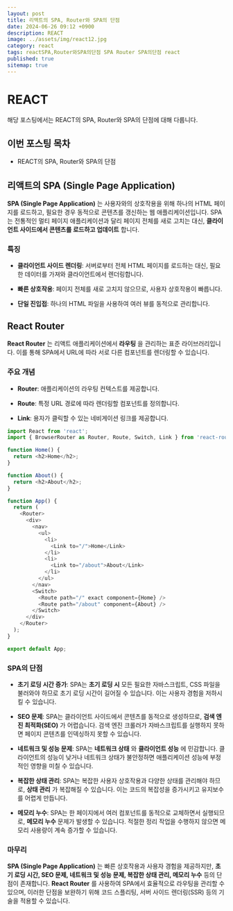 ```yaml
---
layout: post
title: 리액트의 SPA, Router와 SPA의 단점
date: 2024-06-26 09:12 +0900
description: REACT
image: ../assets/img/react12.jpg
category: react
tags: reactSPA,Router와SPA의단점 SPA Router SPA의단점 react
published: true
sitemap: true
---
```


# REACT
해당 포스팅에서는 REACT의 SPA, Router와 SPA의 단점에 대해 다룹니다.  <br />


## __이번 포스팅 목차__
* REACT의 SPA, Router와 SPA의 단점 <br/>

## __리액트의 SPA (Single Page Application)__<br/>
__SPA (Single Page Application)__ 는 사용자와의 상호작용을 위해 하나의 HTML 페이지를 로드하고, 필요한 경우 동적으로 콘텐츠를 갱신하는 웹 애플리케이션입니다. SPA는 전통적인 멀티 페이지 애플리케이션과 달리 페이지 전체를 새로 고치는 대신, __클라이언트 사이드에서 콘텐츠를 로드하고 업데이트__ 합니다.

### __특징__

* __클라이언트 사이드 렌더링__: 서버로부터 전체 HTML 페이지를 로드하는 대신, 필요한 데이터를 가져와 클라이언트에서 렌더링합니다.

* __빠른 상호작용__: 페이지 전체를 새로 고치지 않으므로, 사용자 상호작용이 빠릅니다.

* __단일 진입접__: 하나의 HTML 파일을 사용하여 여러 뷰를 동적으로 관리합니다.

## __React Router__
__React Router__ 는 리액트 애플리케이션에서 __라우팅__ 을 관리하는 표준 라이브러리입니다. 이를 통해 SPA에서 URL에 따라 서로 다른 컴포넌트를 렌더링할 수 있습니다.

### __주요 개념__

* __Router__: 애플리케이션의 라우팅 컨텍스트를 제공합니다.

* __Route__: 특정 URL 경로에 따라 렌더링할 컴포넌트를 정의합니다.

* __Link__: 용자가 클릭할 수 있는 네비게이션 링크를 제공합니다.

```javascript
import React from 'react';
import { BrowserRouter as Router, Route, Switch, Link } from 'react-router-dom';

function Home() {
  return <h2>Home</h2>;
}

function About() {
  return <h2>About</h2>;
}

function App() {
  return (
    <Router>
      <div>
        <nav>
          <ul>
            <li>
              <Link to="/">Home</Link>
            </li>
            <li>
              <Link to="/about">About</Link>
            </li>
          </ul>
        </nav>
        <Switch>
          <Route path="/" exact component={Home} />
          <Route path="/about" component={About} />
        </Switch>
      </div>
    </Router>
  );
}

export default App;
```

### __SPA의 단점__

* __초기 로딩 시간 증가__: SPA는 __초기 로딩 시__ 모든 필요한 자바스크립트, CSS 파일을 불러와야 하므로 초기 로딩 시간이 길어질 수 있습니다. 이는 사용자 경험을 저하시킬 수 있습니다.

* __SEO 문제__: SPA는 클라이언트 사이드에서 콘텐츠를 동적으로 생성하므로, __검색 엔진 최적화(SEO)__ 가 어렵습니다. 검색 엔진 크롤러가 자바스크립트를 실행하지 못하면 페이지 콘텐츠를 인덱싱하지 못할 수 있습니다.

* __네트워크 및 성능 문제__: SPA는 __네트워크 상태__ 와 __클라이언트 성능__ 에 민감합니다. 클라이언트의 성능이 낮거나 네트워크 상태가 불안정하면 애플리케이션 성능에 부정적인 영향을 미칠 수 있습니다.

* __복잡한 상태 관리__: SPA는 복잡한 사용자 상호작용과 다양한 상태를 관리해야 하므로, __상태 관리__ 가 복잡해질 수 있습니다. 이는 코드의 복잡성을 증가시키고 유지보수를 어렵게 만듭니다.

* __메모리 누수__: SPA는 한 페이지에서 여러 컴포넌트를 동적으로 교체하면서 실행되므로, __메모리 누수__ 문제가 발생할 수 있습니다. 적절한 정리 작업을 수행하지 않으면 메모리 사용량이 계속 증가할 수 있습니다.

### __마무리__
__SPA (Single Page Application)__ 는 빠른 상호작용과 사용자 경험을 제공하지만, __초기 로딩 시간, SEO 문제, 네트워크 및 성능 문제, 복잡한 상태 관리, 메모리 누수__ 등의 단점이 존재합니다. __React Router__ 를 사용하여 SPA에서 효율적으로 라우팅을 관리할 수 있으며, 이러한 단점을 보완하기 위해 코드 스플리팅, 서버 사이드 렌더링(SSR) 등의 기술을 적용할 수 있습니다.